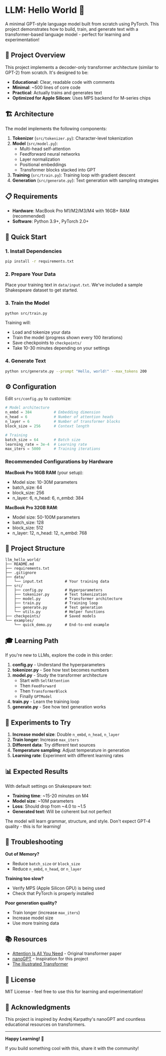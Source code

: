 # LLM: Hello World 🚀

A minimal GPT-style language model built from scratch using PyTorch. This project demonstrates how to build, train, and generate text with a transformer-based language model - perfect for learning and experimentation!

## 🎯 Project Overview

This project implements a decoder-only transformer architecture (similar to GPT-2) from scratch. It's designed to be:
- **Educational**: Clear, readable code with comments
- **Minimal**: ~500 lines of core code
- **Practical**: Actually trains and generates text
- **Optimized for Apple Silicon**: Uses MPS backend for M-series chips

## 🏗️ Architecture

The model implements the following components:

1. **Tokenizer** (`src/tokenizer.py`): Character-level tokenization
2. **Model** (`src/model.py`):
   - Multi-head self-attention
   - Feedforward neural networks
   - Layer normalization
   - Positional embeddings
   - Transformer blocks stacked into GPT
3. **Training** (`src/train.py`): Training loop with gradient descent
4. **Generation** (`src/generate.py`): Text generation with sampling strategies

## 📋 Requirements

- **Hardware**: MacBook Pro M1/M2/M3/M4 with 16GB+ RAM (recommended)
- **Software**: Python 3.9+, PyTorch 2.0+

## 🚀 Quick Start

### 1. Install Dependencies

```bash
pip install -r requirements.txt
```

### 2. Prepare Your Data

Place your training text in `data/input.txt`. We've included a sample Shakespeare dataset to get started.

### 3. Train the Model

```bash
python src/train.py
```

Training will:
- Load and tokenize your data
- Train the model (progress shown every 100 iterations)
- Save checkpoints to `checkpoints/`
- Take 10-30 minutes depending on your settings

### 4. Generate Text

```bash
python src/generate.py --prompt "Hello, world!" --max_tokens 200
```

## ⚙️ Configuration

Edit `src/config.py` to customize:

```python
# Model architecture
n_embd = 384          # Embedding dimension
n_head = 6            # Number of attention heads
n_layer = 6           # Number of transformer blocks
block_size = 256      # Context length

# Training
batch_size = 64       # Batch size
learning_rate = 3e-4  # Learning rate
max_iters = 5000      # Training iterations
```

### Recommended Configurations by Hardware

**MacBook Pro 16GB RAM** (your setup):
- Model size: 10-30M parameters
- batch_size: 64
- block_size: 256
- n_layer: 6, n_head: 6, n_embd: 384

**MacBook Pro 32GB RAM**:
- Model size: 50-100M parameters  
- batch_size: 128
- block_size: 512
- n_layer: 12, n_head: 12, n_embd: 768

## 📁 Project Structure

```
llm_hello_world/
├── README.md
├── requirements.txt
├── .gitignore
├── data/
│   └── input.txt          # Your training data
├── src/
│   ├── config.py          # Hyperparameters
│   ├── tokenizer.py       # Text tokenization
│   ├── model.py           # Transformer architecture
│   ├── train.py           # Training loop
│   ├── generate.py        # Text generation
│   └── utils.py           # Helper functions
├── checkpoints/           # Saved models
└── examples/
    └── quick_demo.py      # End-to-end example
```

## 🎓 Learning Path

If you're new to LLMs, explore the code in this order:

1. **config.py** - Understand the hyperparameters
2. **tokenizer.py** - See how text becomes numbers
3. **model.py** - Study the transformer architecture
   - Start with `SelfAttention`
   - Then `FeedForward`
   - Then `TransformerBlock`
   - Finally `GPTModel`
4. **train.py** - Learn the training loop
5. **generate.py** - See how text generation works

## 🔬 Experiments to Try

1. **Increase model size**: Double `n_embd`, `n_head`, `n_layer`
2. **Train longer**: Increase `max_iters`
3. **Different data**: Try different text sources
4. **Temperature sampling**: Adjust temperature in generation
5. **Learning rate**: Experiment with different learning rates

## 📊 Expected Results

With default settings on Shakespeare text:
- **Training time**: ~15-20 minutes on M4
- **Model size**: ~10M parameters
- **Loss**: Should drop from ~4.0 to ~1.5
- **Generated text**: Will be coherent but not perfect

The model will learn grammar, structure, and style. Don't expect GPT-4 quality - this is for learning!

## 🐛 Troubleshooting

**Out of Memory?**
- Reduce `batch_size` or `block_size`
- Reduce `n_embd`, `n_head`, or `n_layer`

**Training too slow?**
- Verify MPS (Apple Silicon GPU) is being used
- Check that PyTorch is properly installed

**Poor generation quality?**
- Train longer (increase `max_iters`)
- Increase model size
- Use more training data

## 📚 Resources

- [Attention Is All You Need](https://arxiv.org/abs/1706.03762) - Original transformer paper
- [nanoGPT](https://github.com/karpathy/nanoGPT) - Inspiration for this project
- [The Illustrated Transformer](https://jalammar.github.io/illustrated-transformer/)

## 📝 License

MIT License - feel free to use this for learning and experimentation!

## 🙏 Acknowledgments

This project is inspired by Andrej Karpathy's nanoGPT and countless educational resources on transformers.

---

**Happy Learning! 🎉**

If you build something cool with this, share it with the community!

